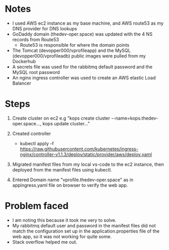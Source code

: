 # Notes 
- I used AWS ec2 instance as my base machine, and AWS route53 as my DNS provider for DNS lookups
- GoDaddy domain (thedev-oper.space) was updated with the 4 NS records from Route53
  - Route53 is responsible for where the domain points
- The Tomcat (devopper000/vprofileapp) and the MySQL (devopper000/vprofileadb) public images were pulled from my Dockerhub
- A secrets file was used for the rabbitmq default password and the MySQL root password
- An nginx ingress controller was used to create an AWS elastic Load Balancer

# Steps
1. Create cluster on ec2 e.g "kops create cluster --name=kops.thedev-oper.space..., kops update cluster..."

2. Created controller
   - kubectl apply -f https://raw.githubusercontent.com/kubernetes/ingress-nginx/controller-v1.1.3/deploy/static/provider/aws/deploy.yaml

3. Migrated manifest files from my local vs-code to the ec2 instance,  then deployed from the manifest files using kubectl.

4. Entered Domain name "vprofile.thedev-oper.space" as in appingress.yaml file on browser to verify the web app.

# Problem faced
- I am noting this because it took me very to solve.
- My rabbitmq default user and password in the manifest files did not match the configuration set up in the application.properties file of the web app, so it was not working for quite some.
- Stack overflow helped me out.

 
